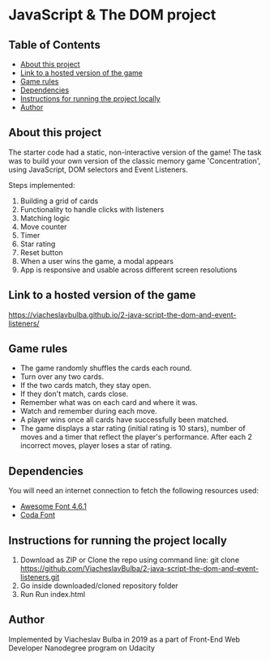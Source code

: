 # JavaScript & The DOM project

## Table of Contents

* [About this project](#about-this-project)
* [Link to a hosted version of the game](#link-to-a-hosted-version-of-the-game)
* [Game rules](#game-rules)
* [Dependencies](#dependencies)
* [Instructions for running the project locally](#instructions-for-running-the-project-locally)
* [Author](#author)

## About this project

The starter code had a static, non-interactive version of the game!
The task was to build your own version of the classic memory game 'Concentration', using JavaScript, DOM selectors and Event Listeners.

Steps implemented:

1. Building a grid of cards
2. Functionality to handle clicks with listeners
3. Matching logic
4. Move counter
5. Timer
6. Star rating
7. Reset button
8. When a user wins the game, a modal appears
9. App is responsive and usable across different screen resolutions

## Link to a hosted version of the game

https://viacheslavbulba.github.io/2-java-script-the-dom-and-event-listeners/

## Game rules

* The game randomly shuffles the cards each round.
* Turn over any two cards.
* If the two cards match, they stay open.
* If they don't match, cards close.
* Remember what was on each card and where it was.
* Watch and remember during each move.
* A player wins once all cards have successfully been matched.
* The game displays a star rating (initial rating is 10 stars), number of moves and a timer that reflect the player's performance. After each 2 incorrect moves, player loses a star of rating.

## Dependencies

You will need an internet connection to fetch the following resources used:

* [Awesome Font 4.6.1](https://maxcdn.bootstrapcdn.com/font-awesome/4.6.1/css/font-awesome.min.css)
* [Coda Font](https://fonts.googleapis.com/css?family=Coda)

## Instructions for running the project locally

1. Download as ZIP or Clone the repo using command line: git clone https://github.com/ViacheslavBulba/2-java-script-the-dom-and-event-listeners.git
2. Go inside downloaded/cloned repository folder
3. Run Run index.html

## Author

Implemented by Viacheslav Bulba in 2019 as a part of Front-End Web Developer Nanodegree program on Udacity